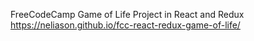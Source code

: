 FreeCodeCamp Game of Life Project in React and Redux
https://neliason.github.io/fcc-react-redux-game-of-life/
